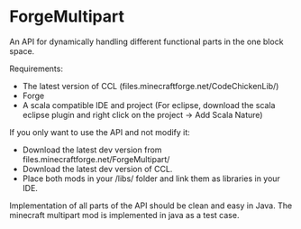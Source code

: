 ForgeMultipart
==============

An API for dynamically handling different functional parts in the one block space.

Requirements:
* The latest version of CCL (files.minecraftforge.net/CodeChickenLib/)
* Forge
* A scala compatible IDE and project (For eclipse, download the scala eclipse plugin and right click on the project -> Add Scala Nature)

If you only want to use the API and not modify it:
 * Download the latest dev version from files.minecraftforge.net/ForgeMultipart/
 * Download the latest dev version of CCL.
 * Place both mods in your /libs/ folder and link them as libraries in your IDE.

Implementation of all parts of the API should be clean and easy in Java. The minecraft multipart mod is implemented in java as a test case.
